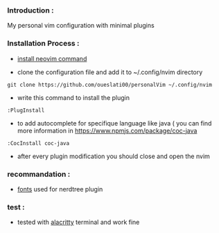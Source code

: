 ### Introduction :
My personal vim configuration with minimal plugins  

### Installation Process : 
 
- [install neovim command](https://github.com/neovim/neovim)

- clone the configuration file and add it to ~/.config/nvim directory

```
git clone https://github.com/oueslati00/personalVim ~/.config/nvim
``` 
- write this command to install the plugin 
```
:PlugInstall 
```
- to add autocomplete for specifique language like java ( you can find more information in https://www.npmjs.com/package/coc-java
 ```
 :CocInstall coc-java
 ```
- after every plugin modification you should close and open the nvim 

### recommandation :
- [fonts](https://github.com/powerline/fonts) used for nerdtree plugin

### test :
-  tested with [alacritty](https://github.com/alacritty/alacritty) terminal and work fine 
